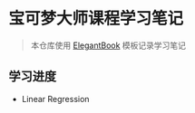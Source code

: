 # 宝可梦大师课程学习笔记

> 本仓库使用 [ElegantBook](https://github.com/ElegantLaTeX/ElegantBook) 模板记录学习笔记

## 学习进度

- Linear Regression 
